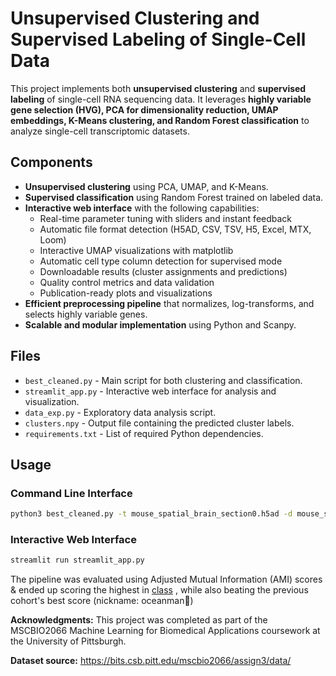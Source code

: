 # Unsupervised Clustering and Supervised Labeling of Single-Cell Data

This project implements both **unsupervised clustering** and **supervised labeling** of single-cell RNA sequencing data. It leverages **highly variable gene selection (HVG), PCA for dimensionality reduction, UMAP embeddings, K-Means clustering, and Random Forest classification** to analyze single-cell transcriptomic datasets.

## Components
* **Unsupervised clustering** using PCA, UMAP, and K-Means.
* **Supervised classification** using Random Forest trained on labeled data.
* **Interactive web interface** with the following capabilities:
  - Real-time parameter tuning with sliders and instant feedback
  - Automatic file format detection (H5AD, CSV, TSV, H5, Excel, MTX, Loom)
  - Interactive UMAP visualizations with matplotlib
  - Automatic cell type column detection for supervised mode
  - Downloadable results (cluster assignments and predictions)
  - Quality control metrics and data validation
  - Publication-ready plots and visualizations
* **Efficient preprocessing pipeline** that normalizes, log-transforms, and selects highly variable genes.
* **Scalable and modular implementation** using Python and Scanpy.

## Files
* `best_cleaned.py` - Main script for both clustering and classification.
* `streamlit_app.py` - Interactive web interface for analysis and visualization.
* `data_exp.py` - Exploratory data analysis script.
* `clusters.npy` - Output file containing the predicted cluster labels.
* `requirements.txt` - List of required Python dependencies.

## Usage

### Command Line Interface
```bash
python3 best_cleaned.py -t mouse_spatial_brain_section0.h5ad -d mouse_spatial_brain_section1_modified.h5ad -o clusters.npy # supervised labeling
```

### Interactive Web Interface
```bash
streamlit run streamlit_app.py
```

The pipeline was evaluated using Adjusted Mutual Information (AMI) scores & ended up scoring the highest in [class](https://bits.csb.pitt.edu/cobb2060/assign3/) , while also beating the previous cohort's best score (nickname: oceanman🙂)

**Acknowledgments:** This project was completed as part of the MSCBIO2066 Machine Learning for Biomedical Applications coursework at the University of Pittsburgh.

**Dataset source:** https://bits.csb.pitt.edu/mscbio2066/assign3/data/
